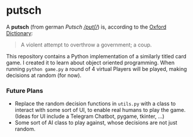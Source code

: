 
# putsch
A **putsch** (from german *Putsch* [*/pʊtʃ/*](https://lex-audio.useremarkable.com/mp3/putsch_gb_1.mp3)) is, according to the [Oxford Dictionary](https://www.lexico.com/definition/putsch):

> A violent attempt to overthrow a government; a coup.

This repository contains a Python implementation of a similarly titled card game.
I created it to learn about object oriented programming.
When running `python game.py` a round of 4 virtual Players will be played, making decisions at random (for now).

### Future Plans
+ Replace the random decision functions in `utils.py` with a class to interact with some sort of UI, to enable real humans to play the game. (Ideas for UI include a Telegram Chatbot, pygame, tkinter, ...)
+ Some sort of AI class to play against, whose decisions are not just random.

